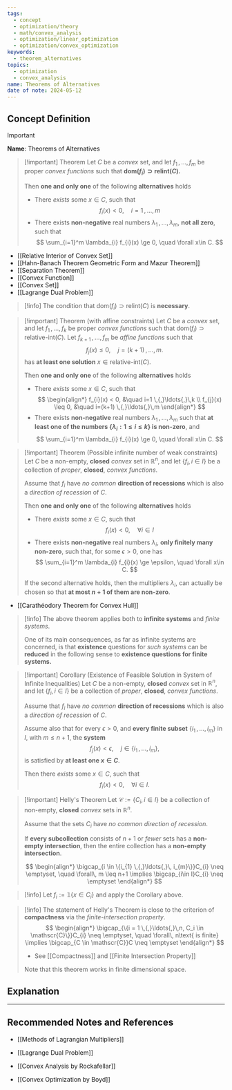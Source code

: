 ```yaml
---
tags:
  - concept
  - optimization/theory
  - math/convex_analysis
  - optimization/linear_optimization
  - optimization/convex_optimization
keywords:
  - theorem_alternatives
topics:
  - optimization
  - convex_analysis
name: Theorems of Alternatives
date of note: 2024-05-12
---
```


## Concept Definition

>[!important]
>**Name**: Theorems of Alternatives

>[!important] Theorem
>Let $C$ be a *convex* set, and let $f_{1} \,{,}\ldots{,}\, f_{m}$ be proper *convex functions* such that **$\text{dom}(f_{i}) \supset \text{relint}(C).$**
>
>Then **one and only one** of the following **alternatives** holds
>- There *exists* some $x \in C$, such that 
>  $$
>  f_{i}(x) < 0, \quad i=1 \,{,}\ldots{,}\,m
> $$
>- There exists **non-negative** real numbers $\lambda_{1} \,{,}\ldots{,}\, \lambda_{m}$, **not all zero**, such that 
>  $$
>  \sum_{i=1}^m \lambda_{i} f_{i}(x) \ge 0, \quad \forall x\in C.
> $$

- [[Relative Interior of Convex Set]]
- [[Hahn-Banach Theorem Geometric Form and Mazur Theorem]]
- [[Separation Theorem]]
- [[Convex Function]]
- [[Convex Set]]
- [[Lagrange Dual Problem]]

>[!info]
>The condition that $\text{dom}(f_{i}) \supset \text{relint}(C)$ is **necessary**.


>[!important] Theorem (with affine constraints)
>Let $C$ be a *convex* set, and let $f_{1} \,{,}\ldots{,}\, f_{k}$ be proper *convex functions* such that $\text{dom}(f_{i}) \supset \text{relative-int}(C).$ Let $f_{k+1} \,{,}\ldots{,}\, f_{m}$ be *affine functions* such that 
>$$
>f_{j}(x) \leq 0, \quad  j= (k+1) \,{,}\ldots{,}\,m.
>$$
>has **at least one solution** $x\in  \text{relative-int}(C).$
>
>Then **one and only one** of the following **alternatives** holds
>- There *exists* some $x \in C$, such that 
>  $$
> \begin{align*}
> f_{i}(x) < 0, &\quad i=1 \,{,}\ldots{,}\,k \\
> f_{j}(x) \leq 0, &\quad i=(k+1) \,{,}\ldots{,}\,m
\end{align*}
> $$
>- There exists **non-negative** real numbers $\lambda_{1} \,{,}\ldots{,}\, \lambda_{m}$ such that **at least one of the numbers $\left\{ \lambda_{i}: 1 \leq i \leq k \right\}$ is non-zero**, and
>  $$
>  \sum_{i=1}^m \lambda_{i} f_{i}(x) \ge 0, \quad \forall x\in C.
> $$


>[!important] Theorem (Possible infinite number of weak constraints)
>Let $C$ be a non-empty, **closed** *convex* set in $\mathbb{R}^n$, and let $\left\{  f_{i}, i\in I\right\}$ be a collection of *proper*, **closed**, *convex functions*. 
>
>Assume that $f_{i}$ have *no common* **direction of recessions** which is also a *direction of recession* of $C.$
>
>Then **one and only one** of the following **alternatives** holds
>- There *exists* some $x \in C$, such that 
>  $$
>  f_{i}(x) < 0, \quad \forall i \in I
> $$
>- There exists **non-negative** real numbers $\lambda_{i}$, **only finitely many non-zero**, such that, for some $\epsilon >0$, one has
>  $$
>  \sum_{i=1}^m \lambda_{i} f_{i}(x) \ge \epsilon, \quad \forall x\in C.
> $$
> 
>If the second alternative holds, then the multipliers $\lambda_{i}$, can actually be chosen so that **at most $n+1$ of them are non-zero**. 

- [[Carathéodory Theorem for Convex Hull]]

>[!info]
>The above theorem applies both to **infinite systems** and *finite systems*. 
>
>One of its main consequences, as far as infinite systems are concerned, is that **existence** questions for *such systems* can be **reduced** in the following sense to **existence questions for finite systems.**

>[!important] Corollary (Existence of Feasible Solution in System of Infinite Inequalities)
>Let $C$ be a non-empty, **closed** *convex* set in $\mathbb{R}^n$, and let $\left\{  f_{i}, i\in I\right\}$ be a collection of *proper*, **closed**, *convex functions*. 
>
>Assume that $f_{i}$ have *no common* **direction of recessions** which is also a *direction of recession* of $C.$
>
>Assume also that for every $\epsilon >0$, and **every finite subset** $\{i_{1} \,{,}\ldots{,}\, i_{m}\}$ in $I$, with $m \leq n+1$, the **system**
>$$
>  f_{j}(x) < \epsilon, \quad j \in \{i_{1} \,{,}\ldots{,}\, i_{m}\},
> $$
>is satisfied by **at least one $x\in C$**.
> 
>Then there *exists* some $x \in C$, such that 
>  $$
>  f_{i}(x) < 0, \quad \forall i \in I.
> $$


>[!important] Helly's Theorem
>Let $\mathscr{C}:= \{C_{i}, i\in I\}$ be a collection of non-empty, **closed** *convex* sets in $\mathbb{R}^n$.
>
>Assume that the sets $C_{i}$ have *no common direction of recession*. 
>
>If **every subcollection** consists of $n+1$ or *fewer* sets has a **non-empty intersection**, then the entire collection has a **non-empty intersection**.
>
> $$
> \begin{align*}
> \bigcap_{i \in \{i_{1} \,{,}\ldots{,}\, i_{m}\}}C_{i} \neq \emptyset, \quad \forall\, m \leq n+1 \implies \bigcap_{i\in I}C_{i} \neq \emptyset
> \end{align*}
> $$

>[!info]
>Let $f_{i}:= \mathbb{1}\left\{ x\in  C_{i} \right\}$ and apply the Corollary above.


>[!info]
>The statement of Helly's Theorem is close to the criterion of **compactness** via the *finite-intersection property*.
> $$
> \begin{align*}
> \bigcap_{\{i = 1 \,{,}\ldots{,}\,n, C_i \in \mathscr{C}\}}C_{i} \neq \emptyset, \quad \forall\, n\text{ is finite} \implies \bigcap_{C \in \mathscr{C}}C \neq \emptyset
> \end{align*}
> $$
>- See [[Compactness]] and [[Finite Intersection Property]]
>  
>Note that this theorem works in finite dimensional space.  


## Explanation










-----------
##  Recommended Notes and References

- [[Methods of Lagrangian Multipliers]]
- [[Lagrange Dual Problem]]

- [[Convex Analysis by Rockafellar]]
- [[Convex Optimization by Boyd]]
